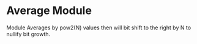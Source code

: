 # Average Module 

Module Averages by pow2(N) values then will bit shift to the right by N to nullify bit growth.
